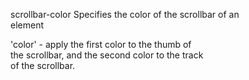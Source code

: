 scrollbar-color
    Specifies the color of the scrollbar of an  
    element  

'color' - apply the first color to the thumb of  
the scrollbar, and the second color to the track  
of the scrollbar.  
